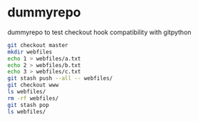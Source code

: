 # dummyrepo
dummyrepo to test checkout hook compatibility with gitpython

```sh
git checkout master
mkdir webfiles
echo 1 > webfiles/a.txt 
echo 2 > webfiles/b.txt 
echo 3 > webfiles/c.txt 
git stash push --all -- webfiles/
git checkout www
ls webfiles/
rm -rf webfiles/
git stash pop
ls webfiles/
```
